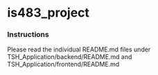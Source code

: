 # is483_project

### Instructions
Please read the individual README.md files under TSH_Application/backend/README.md and TSH_Application/frontend/README.md 